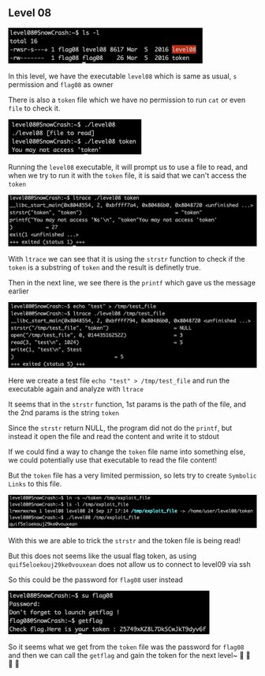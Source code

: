 <h2>Level 08</h2>

![alt text](./screenshot/image1.png)

In this level, we have the executable `level08` which is same as usual, `s` permission and `flag08` as owner

There is also a `token` file which we have no permission to run `cat` or even `file` to check it.

![alt text](./screenshot/image2.png)

Running the `level08` executable, it will prompt us to use a file to read, and when we try to run it with the `token` file, it is said that we can't access the `token`

![alt text](./screenshot/image3.png)

With `ltrace` we can see that it is using the `strstr` function to check if the `token` is a substring of `token` and the result is definetly true.

Then in the next line, we see there is the `printf` which gave us the message earlier

![alt text](./screenshot/image4.png)

Here we create a test file `echo "test" > /tmp/test_file` and run the executable again and analyze with `ltrace`

It seems that in the `strstr` function, 1st params is the path of the file, and the 2nd params is the string `token`

Since the `strstr` return NULL, the program did not do the `printf`, but instead it open the file and read the content and write it to stdout

If we could find a way to change the `token` file name into something else, we could potentially use that executable to read the file content!

But the `token` file has a very limited permission, so lets try to create `Symbolic Links` to this file.

![alt text](./screenshot/image5.png)

With this we are able to trick the `strstr` and the token file is being read!

But this does not seems like the usual flag token, as using `quif5eloekouj29ke0vouxean` does not allow us to connect to level09 via ssh

So this could be the password for `flag08` user instead

![alt text](./screenshot/image6.png)

So it seems what we get from the `token` file was the password for `flag08` and then we can call the `getflag` and gain the token for the next level~
:partying_face: :tada: :tada: :tada:
